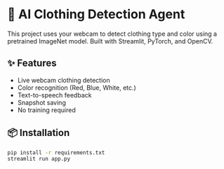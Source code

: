 # 👕 AI Clothing Detection Agent

This project uses your webcam to detect clothing type and color using a pretrained ImageNet model. Built with Streamlit, PyTorch, and OpenCV.

## ✨ Features
- Live webcam clothing detection
- Color recognition (Red, Blue, White, etc.)
- Text-to-speech feedback
- Snapshot saving
- No training required

## 📦 Installation

```bash
pip install -r requirements.txt
streamlit run app.py
